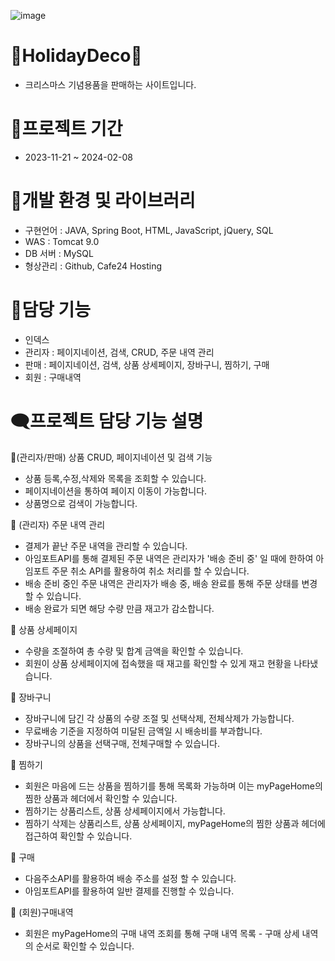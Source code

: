

![image](https://github.com/bbooom2/HolidayDeco/assets/118744207/de460bf3-74c2-4512-949e-2afe448b35e9)

# 🎄HolidayDeco🎄
- 크리스마스 기념용품을 판매하는 사이트입니다. 


# 📅프로젝트 기간 
- 2023-11-21 ~ 2024-02-08
  

# 📂개발 환경 및 라이브러리 
- 구현언어 : JAVA, Spring Boot, HTML, JavaScript, jQuery, SQL
- WAS : Tomcat 9.0
- DB 서버 : MySQL
- 형상관리 : Github, Cafe24 Hosting
  

# 🎀담당 기능 
- 인덱스
- 관리자 : 페이지네이션, 검색, CRUD, 주문 내역 관리
- 판매 : 페이지네이션, 검색, 상품 상세페이지, 장바구니, 찜하기, 구매
- 회원 : 구매내역
  

# 🗨️프로젝트 담당 기능 설명  
📍(관리자/판매) 상품 CRUD, 페이지네이션 및 검색 기능
- 상품 등록,수정,삭제와 목록을 조회할 수 있습니다.
- 페이지네이션을 통하여 페이지 이동이 가능합니다.
- 상품명으로 검색이 가능합니다.


📍 (관리자) 주문 내역 관리 
- 결제가 끝난 주문 내역을 관리할 수 있습니다.
- 아임포트API를 통해 결제된 주문 내역은 관리자가 '배송 준비 중' 일 때에 한하여 아임포트 주문 취소 API를 활용하여 취소 처리를 할 수 있습니다. 
- 배송 준비 중인 주문 내역은 관리자가 배송 중, 배송 완료를 통해 주문 상태를 변경할 수 있습니다.
- 배송 완료가 되면 해당 수량 만큼 재고가 감소합니다.


📍 상품 상세페이지     
- 수량을 조절하여 총 수량 및 합계 금액을 확인할 수 있습니다.
- 회원이 상품 상세페이지에 접속했을 때 재고를 확인할 수 있게 재고 현황을 나타냈습니다.


📍 장바구니 
- 장바구니에 담긴 각 상품의 수량 조절 및 선택삭제, 전체삭제가 가능합니다.
- 무료배송 기준을 지정하여 미달된 금액일 시 배송비를 부과합니다.
- 장바구니의 상품을 선택구매, 전체구매할 수 있습니다.


📍 찜하기
- 회원은 마음에 드는 상품을 찜하기를 통해 목록화 가능하며 이는 myPageHome의 찜한 상품과 헤더에서 확인할 수 있습니다. 
- 찜하기는 상품리스트, 상품 상세페이지에서 가능합니다.
- 찜하기 삭제는 상품리스트, 상품 상세페이지, myPageHome의 찜한 상품과 헤더에 접근하여 확인할 수 있습니다. 


📍 구매
- 다음주소API를 활용하여 배송 주소를 설정 할 수 있습니다.
- 아임포트API를 활용하여 일반 결제를 진행할 수 있습니다.


📍 (회원)구매내역
- 회원은 myPageHome의 구매 내역 조회를 통해 구매 내역 목록 - 구매 상세 내역의 순서로 확인할 수 있습니다.


